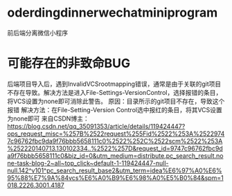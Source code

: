 # oderdingdinnerwechatminiprogram
前后端分离微信小程序
# 可能存在的非致命BUG
后端项目导入后，遇到InvalidVCSrootmapping错误，通常是由于关联的git项目不存在导致。解决方法是进入File-Settings-VersionControl，选择报错的条目，将VCS设置为none即可消除此警告。
原因：目录所示的git项目不存在，导致这个报错
解决方法：在File-Setting-Version Control选中报红的条目，将其VCS设置为none即可
来自CSDN博主：https://blog.csdn.net/qq_35091353/article/details/119424447?ops_request_misc=%257B%2522request%255Fid%2522%253A%25229747c96762fbc9da9f76bbb5658111c0%2522%252C%2522scm%2522%253A%252220140713.130102334..%2522%257D&request_id=9747c96762fbc9da9f76bbb5658111c0&biz_id=0&utm_medium=distribute.pc_search_result.none-task-blog-2~all~top_click~default-1-119424447-null-null.142^v101^pc_search_result_base2&utm_term=idea%E6%97%A0%E6%95%88%E7%9A%84vcs%E6%A0%B9%E6%98%A0%E5%B0%84&spm=1018.2226.3001.4187
